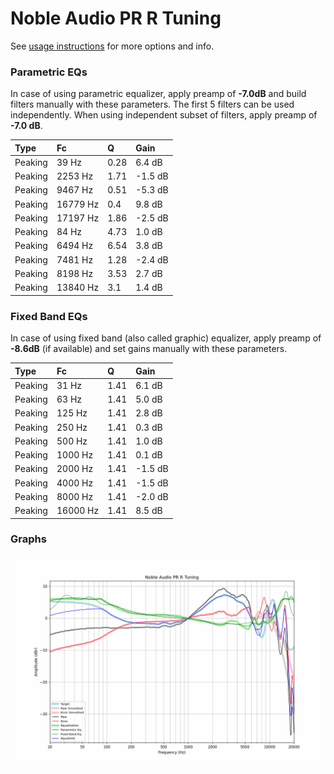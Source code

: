 # Noble Audio PR R Tuning
See [usage instructions](https://github.com/jaakkopasanen/AutoEq#usage) for more options and info.

### Parametric EQs
In case of using parametric equalizer, apply preamp of **-7.0dB** and build filters manually
with these parameters. The first 5 filters can be used independently.
When using independent subset of filters, apply preamp of **-7.0 dB**.

| Type    | Fc       |    Q | Gain    |
|:--------|:---------|:-----|:--------|
| Peaking | 39 Hz    | 0.28 | 6.4 dB  |
| Peaking | 2253 Hz  | 1.71 | -1.5 dB |
| Peaking | 9467 Hz  | 0.51 | -5.3 dB |
| Peaking | 16779 Hz | 0.4  | 9.8 dB  |
| Peaking | 17197 Hz | 1.86 | -2.5 dB |
| Peaking | 84 Hz    | 4.73 | 1.0 dB  |
| Peaking | 6494 Hz  | 6.54 | 3.8 dB  |
| Peaking | 7481 Hz  | 1.28 | -2.4 dB |
| Peaking | 8198 Hz  | 3.53 | 2.7 dB  |
| Peaking | 13840 Hz | 3.1  | 1.4 dB  |

### Fixed Band EQs
In case of using fixed band (also called graphic) equalizer, apply preamp of **-8.6dB**
(if available) and set gains manually with these parameters.

| Type    | Fc       |    Q | Gain    |
|:--------|:---------|:-----|:--------|
| Peaking | 31 Hz    | 1.41 | 6.1 dB  |
| Peaking | 63 Hz    | 1.41 | 5.0 dB  |
| Peaking | 125 Hz   | 1.41 | 2.8 dB  |
| Peaking | 250 Hz   | 1.41 | 0.3 dB  |
| Peaking | 500 Hz   | 1.41 | 1.0 dB  |
| Peaking | 1000 Hz  | 1.41 | 0.1 dB  |
| Peaking | 2000 Hz  | 1.41 | -1.5 dB |
| Peaking | 4000 Hz  | 1.41 | -1.5 dB |
| Peaking | 8000 Hz  | 1.41 | -2.0 dB |
| Peaking | 16000 Hz | 1.41 | 8.5 dB  |

### Graphs
![](./Noble%20Audio%20PR%20R%20Tuning.png)